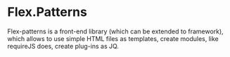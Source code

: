 # Flex.Patterns
Flex-patterns is a front-end library (which can be extended to framework), which allows to use simple HTML files as templates, create modules, like requireJS does, create plug-ins as JQ.
